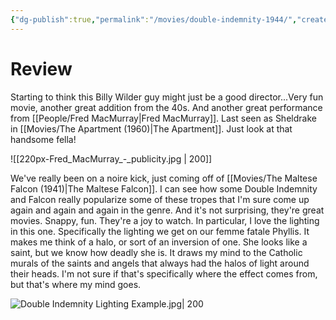 ```yaml
---
{"dg-publish":true,"permalink":"/movies/double-indemnity-1944/","created":"2024-06-18","updated":"2024-08-17"}
---
```



# Review

Starting to think this Billy Wilder guy might just be a good director...Very fun movie, another great addition from the 40s. And another great performance from [[People/Fred MacMurray\|Fred MacMurray]]. Last seen as Sheldrake in [[Movies/The Apartment (1960)\|The Apartment]]. Just look at that handsome fella!

![[220px-Fred_MacMurray_-_publicity.jpg \| 200]]

We've really been on a noire kick, just coming off of [[Movies/The Maltese Falcon (1941)\|The Maltese Falcon]]. I can see how some Double Indemnity and Falcon really popularize some of these tropes that I'm sure come up again and again and again in the genre. And it's not surprising, they're great movies. Snappy, fun. They're a joy to watch. In particular, I love the lighting in this one. Specifically the lighting we get on our femme fatale Phyllis. It makes me think of a halo, or sort of an inversion of one. She looks like a saint, but we know how deadly she is. It draws my mind to the Catholic murals of the saints and angels that always had the halos of light around their heads. I'm not sure if that's specifically where the effect comes from, but that's where my mind goes.

![Double Indemnity Lighting Example.jpg| 200](/img/user/Attachments/Double%20Indemnity%20Lighting%20Example.jpg)
